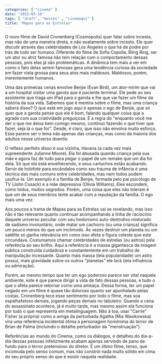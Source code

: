 ```yaml
---
categories: [ "cinema" ]
date: "2015-03-19"
tags: [ "draft", "movies" , "cinemaqui" ]
title: "Mapas para as Estrelas"
---
```

O novo filme de David Cronenberg (Cosmópolis) quer falar sobre incesto,
mas não de uma maneira direta, e não exatamente sobre incesto. Ele
quer discutir através das celebridades de Los Angeles o que há de podre
por trás de todo ser humano. Diferente do filme de Sofia Copolla, Bling
Ring, ser um ator ou atriz famosa não tem relação com o comportamento
dessas pessoas, pois elas já são problemáticas. A dinâmica tem mais
a ver em como o fato delas serem famosas gera uma tendência curiosa da
sociedade em fazer vista grossa para seus atos mais maldosos. Maldosos,
porém, inerentemente humanos.

Uma das primeiras cenas envolve Benjie (Evan Bird), um ator-mirim que
vai a um hospital visitar uma garota que é paciente terminal. Ele pede
ao seu assistente que traga um iPad para a garota e lhe que vai fazer um
filme da história da sua vida. Sabemos que é mentira sobre o filme,
mas uma criança saberá disso? O que está em jogo aqui é apenas o
ego de Benjie, que só quer que a garota pense que ele é bom, falando
qualquer coisa que a agrade com sua criatividade preguiçosa. É a regra
do "enquanto você me der o que me deixa bem comigo mesmo, continuo
fazendo o que tiver que fazer, seja lá o que for". Desde, é claro,
que isso não envolva muito esforço. Esse parece ser o lema não apenas
das crianças, mas como da maioria dos adultos nesse universo doentio.

O reflexo perfeito disso é sua vizinha, Havana (a cada vez mais
supreendente Julianne Moore). Ela foi abusada quando criança pela
sua mãe e agora faz de tudo para pegar o papel de um remake que
um dia foi dela. Só que ela está envelhecendo, e seus cartuchos
estão acabando. Servir de holofote para escândalos como seu trauma
de infância é uma técnica das mais comuns entre celebridades,
mas nem todos podem usufruí-la. Um exemplo é a família de Benjie,
formada pelo pai psicólogo de TV (John Cusack) e a mãe depressiva
(Olivia Williams). Eles escondem, como todos, muitos segredos. Porém,
uma coisa que eles não toleram é que um de seus membros tente acabar
com a reputação da família. O ego mais uma vez.

Aos poucos a trama de Mapas para as Estrelas vai se revelando, mas
isso não é tão relevante quanto continuar acompanhando a linha de
raciocínio daquele universo peculiar com seu hedonismo auto-destrutivo
misturado de sadismo involuntário, onde matar um cachorro (ou uma
criança) significa um pouco menos do que um incômodo. Às vezes destruir
um planeta ou um satélite só ganha relevância em como isso afeta a
figura celeste que este circundava. Costumamos chamar celebridades de
estrelas (ou astros) pela referência ao seu brilho. Aqui a referência
é a massa gigantesca da imagem pública construída cuidadosa e
constantemente em um trabalho de manipulação incessante. Quanto mais
massa (leia popularidade) um astro possui, mais gravidade sobre os outros
"planetas" ele terá (leia influência ou admiração).

Porém, ao mesmo tempo que ter um ego poderoso parece ser vital naquele
ambiente, este é que parece dirigir a vida de fato dessas pessoas,
e tudo o que o afeta parece retornar como uma ameaça. Dessa forma, ter
um papel negado em um filme é quase tão doloroso quanto ser apunhalado
pelas costas. Cronenberg tece esse sentimento por todo o filme, mas soa
espalhafatoso demais, jogando peças demais no tabuleiro. Quando a cena
do assassinato acontece, já é muito tarde, mas mesmo assim ela funciona
por tudo o que representa em metalinguagem. Não à toa, usar "Carrie"
Fisher (a própria) como a amiga da perturbada Agatha (Mia Wasikowska)
vira uma referência incidental ótima à personagem homônima do terror
de Brian de Palma (incluindo o detalhe perturbador da "menstruação").

Referências ao mundo do Cinema, como os diálogos, e detalhes do
dia-a-dia dessas pessoas infelizmente acabam apenas servindo de pano de
fundo para o terror pretensioso do diretor. É um ótimo filme, tenso,
que incomoda pelo senso comum, mas não constrói nada muito sólido em
cima do seu próprio senso do que é existir naquela realidade.
